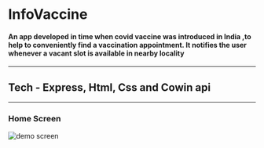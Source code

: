 # InfoVaccine
#### An app developed in time when covid vaccine was introduced in India ,to help to conveniently find a vaccination appointment. It notifies the user whenever a vacant slot is available in nearby locality
---
## Tech - Express, Html, Css and Cowin api

---
### Home Screen


![demo screen](./static/getVaccine.png)

